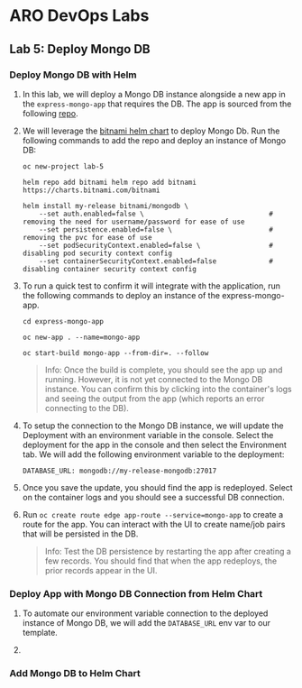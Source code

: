 # ARO DevOps Labs

## Lab 5: Deploy Mongo DB

### Deploy Mongo DB with Helm

1. In this lab, we will deploy a Mongo DB instance alongside a new app in the `express-mongo-app` that requires the DB. The app is sourced from the following [repo](https://github.com/Azure-Samples/js-e2e-express-mongodb).

2. We will leverage the [bitnami helm chart](https://github.com/bitnami/charts/tree/master/bitnami/mongodb) to deploy Mongo Db. Run the following commands to add the repo and deploy an instance of Mongo DB:

    ```
    oc new-project lab-5

    helm repo add bitnami helm repo add bitnami https://charts.bitnami.com/bitnami

    helm install my-release bitnami/mongodb \
        --set auth.enabled=false \                               # removing the need for username/password for ease of use
        --set persistence.enabled=false \                        # removing the pvc for ease of use
        --set podSecurityContext.enabled=false \                 # disabling pod security context config
        --set containerSecurityContext.enabled=false             # disabling container security context config
    ```

3. To run a quick test to confirm it will integrate with the application, run the following commands to deploy an instance of the express-mongo-app.

    ```
    cd express-mongo-app

    oc new-app . --name=mongo-app

    oc start-build mongo-app --from-dir=. --follow
    ```

    > Info: Once the build is complete, you should see the app up and running. However, it is not yet connected to the Mongo DB instance. You can confirm this by clicking into the container's logs and seeing the output from the app (which reports an error connecting to the DB).

4. To setup the connection to the Mongo DB instance, we will update the Deployment with an environment variable in the console. Select the deployment for the app in the console and then select the Environment tab. We will add the following environment variable to the deployment:

    ```
    DATABASE_URL: mongodb://my-release-mongodb:27017
    ```

5. Once you save the update, you should find the app is redeployed. Select on the container logs and you should see a successful DB connection.

6. Run `oc create route edge app-route --service=mongo-app` to create a route for the app. You can interact with the UI to create name/job pairs that will be persisted in the DB.

    > Info: Test the DB persistence by restarting the app after creating a few records. You should find that when the app redeploys, the prior records appear in the UI.

### Deploy App with Mongo DB Connection from Helm Chart

1. To automate our environment variable connection to the deployed instance of Mongo DB, we will add the `DATABASE_URL` env var to our template.

2. 

### Add Mongo DB to Helm Chart
